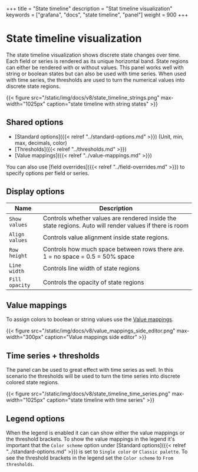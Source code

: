 +++
title = "State timeline"
description = "Stat timeline visualization"
keywords = ["grafana", "docs", "state timeline", "panel"]
weight = 900
+++

# State timeline visualization

The state timeline visualization shows discrete state changes over time. Each field or series is rendered as its unique horizontal band. State regions can either be rendered with or without values. This panel works well with string or boolean states but can also be used with time series. When used with time series, the thresholds are used to turn the numerical values into discrete state regions.

{{< figure src="/static/img/docs/v8/state_timeline_strings.png" max-width="1025px" caption="state timeline with string states" >}}

## Shared options

- [Standard options]({{< relref "../standard-options.md" >}}) (Unit, min, max, decimals, color)
- [Thresholds]({{< relref "../thresholds.md" >}})
- [Value mappings]({{< relref "../value-mappings.md" >}})

You can also use [field overrides]({{< relref "../field-overrides.md" >}}) to specify options per field or series.

## Display options

| Name           | Description                                                                                             |
| -------------- | ------------------------------------------------------------------------------------------------------- |
| `Show values`  | Controls whether values are rendered inside the state regions. Auto will render values if there is room |
| `Align values` | Controls value alignment inside state regions.                                                            |
| `Row height`   | Controls how much space between rows there are. 1 = no space = 0.5 = 50% space                          |
| `Line width`   | Controls line width of state regions                                                         |
| `Fill opacity` | Controls the opacity of state regions                                                         |

## Value mappings

To assign colors to boolean or string values use the [Value mappings](< {{ refref "../value-mappings.md"}} >).

{{< figure src="/static/img/docs/v8/value_mappings_side_editor.png" max-width="300px" caption="Value mappings side editor" >}}

## Time series + thresholds

The panel can be used to great effect with time series as well. In this scenario the thresholds will be used to turn the time series into discrete colored state regions.

{{< figure src="/static/img/docs/v8/state_timeline_time_series.png" max-width="1025px" caption="state timeline with time series" >}}

## Legend options

When the legend is enabled it can can show either the value mappings or the threshold brackets. To show the value mappings in the legend it's important that the `Color scheme` option under [Standard options]({{< relref "../standard-options.md" >}}) is set to `Single color` or `Classic palette`. To see the threshold brackets in the legend set the `Color scheme` to `From thresholds`.
